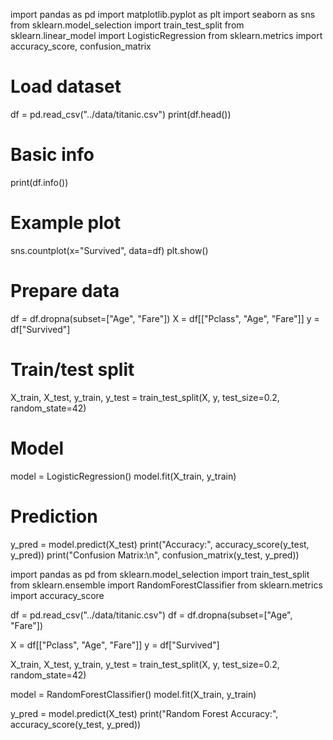 
import pandas as pd
import matplotlib.pyplot as plt
import seaborn as sns
from sklearn.model_selection import train_test_split
from sklearn.linear_model import LogisticRegression
from sklearn.metrics import accuracy_score, confusion_matrix

# Load dataset
df = pd.read_csv("../data/titanic.csv")
print(df.head())

# Basic info
print(df.info())

# Example plot
sns.countplot(x="Survived", data=df)
plt.show()

# Prepare data
df = df.dropna(subset=["Age", "Fare"])
X = df[["Pclass", "Age", "Fare"]]
y = df["Survived"]

# Train/test split
X_train, X_test, y_train, y_test = train_test_split(X, y, test_size=0.2, random_state=42)

# Model
model = LogisticRegression()
model.fit(X_train, y_train)

# Prediction
y_pred = model.predict(X_test)
print("Accuracy:", accuracy_score(y_test, y_pred))
print("Confusion Matrix:\n", confusion_matrix(y_test, y_pred))


import pandas as pd
from sklearn.model_selection import train_test_split
from sklearn.ensemble import RandomForestClassifier
from sklearn.metrics import accuracy_score

df = pd.read_csv("../data/titanic.csv")
df = df.dropna(subset=["Age", "Fare"])

X = df[["Pclass", "Age", "Fare"]]
y = df["Survived"]

X_train, X_test, y_train, y_test = train_test_split(X, y, test_size=0.2, random_state=42)

model = RandomForestClassifier()
model.fit(X_train, y_train)

y_pred = model.predict(X_test)
print("Random Forest Accuracy:", accuracy_score(y_test, y_pred))
